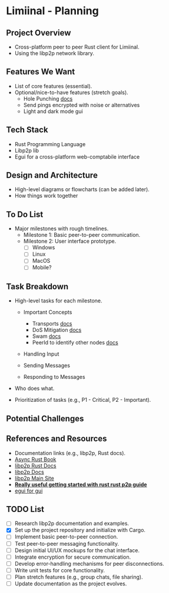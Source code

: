 # Limiinal - Planning

## Project Overview

- Cross-platform peer to peer Rust client for Limiinal.
- Using the libp2p network library.

## Features We Want

- List of core features (essential).
- Optional/nice-to-have features (stretch goals).
  - Hole Punching [docs](https://docs.rs/libp2p/latest/libp2p/tutorials/hole_punching/index.html)
  - Send pings encrypted with noise or alternatives
  - Light and dark mode gui

## Tech Stack

- Rust Programming Language
- Libp2p lib
- Egui for a cross-platform web-comptabile interface

## Design and Architecture

- High-level diagrams or flowcharts (can be added later).
- How things work together

## To Do List

- Major milestones with rough timelines.
  - Milestone 1: Basic peer-to-peer communication.
  - Milestone 2: User interface prototype.
    - [ ] Windows
    - [ ] Linux
    - [ ] MacOS
    - [ ] Mobile?

## Task Breakdown

- High-level tasks for each milestone.

  - Important Concepts

    - Transports [docs](https://docs.libp2p.io/concepts/transports/overview/)
    - DoS Mitigation [docs](https://docs.libp2p.io/concepts/security/dos-mitigation/#incorporating-dos-mitigation-from-the-start)
    - Swam [docs](https://docs.rs/libp2p/latest/libp2p/swarm/index.html)
    - PeerId to identify other nodes [docs](https://docs.rs/libp2p/latest/libp2p/struct.PeerId.html)

  - Handling Input
  - Sending Messages
  - Responding to Messages

- Who does what.
- Prioritization of tasks (e.g., P1 - Critical, P2 - Important).

## Potential Challenges

## References and Resources

- Documentation links (e.g., libp2p, Rust docs).
- [Async Rust Book](https://rust-lang.github.io/async-book/)
- [libp2p Rust Docs](https://docs.rs/libp2p/latest/libp2p/tutorials/index.html#modules)
- [libp2p Docs](https://docs.libp2p.io/)
- [libp2p Main Site](https://libp2p.io/)
- **[Really useful getting started with rust rust p2p guide](https://docs.rs/libp2p/latest/libp2p/tutorials/ping/index.html)**
- [egui for gui](https://github.com/emilk/egui)

## TODO List

- [ ] Research libp2p documentation and examples.
- [x] Set up the project repository and initialize with Cargo.
- [ ] Implement basic peer-to-peer connection.
- [ ] Test peer-to-peer messaging functionality.
- [ ] Design initial UI/UX mockups for the chat interface.
- [ ] Integrate encryption for secure communication.
- [ ] Develop error-handling mechanisms for peer disconnections.
- [ ] Write unit tests for core functionality.
- [ ] Plan stretch features (e.g., group chats, file sharing).
- [ ] Update documentation as the project evolves.
